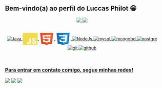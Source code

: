 ## Bem-vindo(a) ao perfil do Luccas Philot 😁

 <div align="center">
   <a href="https://github.com/luccasPhilot">
   <img height="180em" src="https://github-readme-stats.vercel.app/api?username=luccasPhilot&show_icons=true&theme=tokyonight&include_all_commits=true&count_private=true"/>
   <img height="180em" src="https://github-readme-stats.vercel.app/api/top-langs/?username=luccasPhilot&layout=compact&langs_count=10&theme=tokyonight&v=2"/>
</div>
    
<div style="display: inline_block"><br>
 <p align="center">
  <img align="center" alt="Java" height="40" width="50" src="https://cdn.jsdelivr.net/gh/devicons/devicon@latest/icons/java/java-original.svg" />
  <img align="center" alt="Js" height="40" width="50" src="https://raw.githubusercontent.com/devicons/devicon/master/icons/javascript/javascript-plain.svg">
  <img align="center" alt="HTML" height="40" width="50" src="https://raw.githubusercontent.com/devicons/devicon/master/icons/html5/html5-original.svg" />
  <img align="center" alt="CSS" height="40" width="50" src="https://raw.githubusercontent.com/devicons/devicon/master/icons/css3/css3-original.svg" />
  <img align="center" alt="NodeJs" height="40" width="50" src="https://cdn.jsdelivr.net/gh/devicons/devicon@latest/icons/nodejs/nodejs-original-wordmark.svg" />
  <!--img align="center" alt="express" height="40" width="50" src="https://icongr.am/devicon/express-original.svg?size=95&color=currentColor" /-->     
  <!--img align="center" alt="C++" height="40" width="50" src="https://cdn.jsdelivr.net/gh/devicons/devicon@latest/icons/cplusplus/cplusplus-original.svg" /--> 
  <img align="center" alt="mysql" height="40" width="50" src="https://cdn.jsdelivr.net/gh/devicons/devicon@latest/icons/mysql/mysql-original.svg" />
  <img align="center" alt="mongobd" height="40" width="50" src="https://cdn.jsdelivr.net/gh/devicons/devicon@latest/icons/mongodb/mongodb-original-wordmark.svg" />
  <img align="center" alt="postgre" height="40" width="50" src="https://cdn.jsdelivr.net/gh/devicons/devicon@latest/icons/postgresql/postgresql-original.svg" />
  <img align="center" alt="git" height="40" width="50" src="https://cdn.jsdelivr.net/gh/devicons/devicon@latest/icons/git/git-original.svg" />
  <img align="center" alt="github" height="40" width="50" src="https://skillicons.dev/icons?i=github" />
 </p>
</div>
 
<br>
 
### Para entrar em contato comigo, segue minhas redes!
 
<div> 
 
  <a href="https://www.instagram.com/luccasgns/" target="_blank"><img src="https://img.shields.io/badge/-Instagram-%23E4405F?style=for-the-badge&logo=instagram&logoColor=white" target="_blank"></a>
  <a href = "mailto:luccasgoncalvrs@gmail.com"><img src="https://img.shields.io/badge/-Gmail-%23333?style=for-the-badge&logo=gmail&logoColor=white" target="_blank"></a>
  <a href="https://www.linkedin.com/in/luccas-philot-goncalves-367031176/" target="_blank"><img src="https://img.shields.io/badge/-LinkedIn-%230077B5?style=for-the-badge&logo=linkedin&logoColor=white" target="_blank"></a>
</div>
